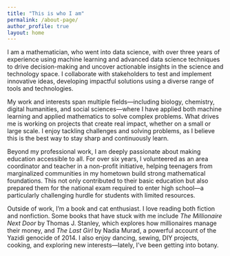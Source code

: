 ```yaml
---
title: "This is who I am"
permalink: /about-page/
author_profile: true
layout: home
---
```


I am a mathematician, who went into data science, with over three years of experience using machine learning and advanced data science techniques to drive decision-making and uncover actionable insights in the science and technology space. I collaborate with stakeholders to test and implement innovative ideas, developing impactful solutions using a diverse range of tools and technologies.

My work and interests span multiple fields—including biology, chemistry, digital humanities, and social sciences—where I have applied both machine learning and applied mathematics to solve complex problems. What drives me is working on projects that create real impact, whether on a small or large scale. I enjoy tackling challenges and solving problems, as I believe this is the best way to stay sharp and continuously learn.

Beyond my professional work, I am deeply passionate about making education accessible to all. For over six years, I volunteered as an area coordinator and teacher in a non-profit initiative, helping teenagers from marginalized communities in my hometown build strong mathematical foundations. This not only contributed to their basic education but also prepared them for the national exam required to enter high school—a particularly challenging hurdle for students with limited resources.

Outside of work, I’m a book and cat enthusiast. I love reading both fiction and nonfiction. Some books that have stuck with me include _The Millionaire Next Door_ by Thomas J. Stanley, which explores how millionaires manage their money, and _The Last Girl_ by Nadia Murad, a powerful account of the Yazidi genocide of 2014. I also enjoy dancing, sewing, DIY projects, cooking, and exploring new interests—lately, I’ve been getting into botany.

